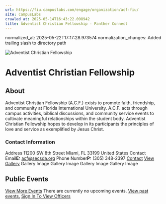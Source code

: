 ```yaml
---
url: https://fiu.campuslabs.com/engage/organization/acf-fiu/
site: CampusLabs
crawled_at: 2025-05-14T16:43:22.098942
title: Adventist Christian Fellowship - Panther Connect
---
```

normalized_at: 2025-05-22T17:17:28.973574
normalization_changes: Added trailing slash to directory path

![Adventist Christian Fellowship](https://se-images.campuslabs.com/clink/images/ee1d0510-6988-43a6-8df5-f9a847e74606570954b5-1fad-4319-a4ff-936062588475.png?preset=med-sq)
# Adventist Christian Fellowship
## About
Adventist Christian Fellowship (A.C.F.) exists to promote faith, friendship, and community at Florida International University. A.C.F. acts through campus activities, biblical discussions, and community service events to cultivate meaningful relationships within the student body. Adventist Christian Fellowship hopes to develop in its participants the principles of love and service as exemplified by Jesus Christ.
###  Contact Information 
Address
11200 SW 8th Street 
Miami,  FL 33199 
United States 
Contact Email**E:** acf@secsda.org 
Phone Number**P:** (305) 348-2397 
[Contact](https://fiu.campuslabs.com/engage/organization/acf-fiu/contact)
[View Gallery](https://fiu.campuslabs.com/engage/organization/acf-fiu/gallery)
Gallery Image
Gallery Image
Gallery Image
Gallery Image
## Public Events
[View More Events](https://fiu.campuslabs.com/engage/organization/acf-fiu/events)
There are currently no upcoming events. [View past events.](https://fiu.campuslabs.com/engage/organization/acf-fiu/events?showpastevents=true)
[Sign In To View Officers](https://fiu.campuslabs.com/engage/account/login?returnUrl=/engage/organization/acf-fiu)
